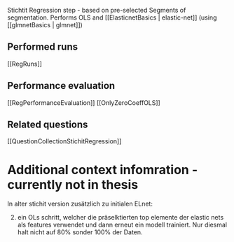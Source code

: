 Stichtit Regression step - based on pre-selected Segments of segmentation.
Performs OLS and [[ElasticnetBasics | elastic-net]] (using [[glmnetBasics | glmnet]])

## Performed runs
[[RegRuns]]
## Performance evaluation
[[RegPerformanceEvaluation]]
[[OnlyZeroCoeffOLS]]
## Related questions
[[QuestionCollectionStichitRegression]]

# Additional context infomration - currently not in thesis
In alter stichit version zusätzlich zu initialen ELnet:

2. ein OLs schritt, welcher die präselktierten top elemente der elastic nets als features verwendet und dann erneut ein modell trainiert. Nur diesmal halt nicht auf 80% sonder 100% der Daten.
